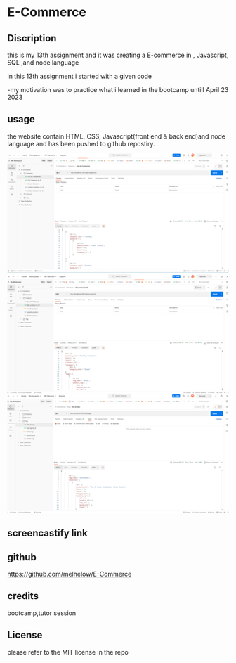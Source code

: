 # E-Commerce

## Discription

this is my 13th assignment and it was creating a E-commerce in , Javascript,  SQL ,and node language

in this 13th assignment  i started with a given code 

-my motivation was to practice what i learned in the bootcamp untill April 23 2023

## usage
the website contain HTML, CSS, Javascript(front end & back end)and node language and has been pushed to github repostiry.

![Getting Started](./Assets/categories.png)
![Getting Started](./Assets/products.png)
![Getting Started](./Assets/tags.png)

## screencastify link


## github 
https://github.com/melhelow/E-Commerce




## credits

bootcamp,tutor session



## License

please refer to the MIT license in the repo

